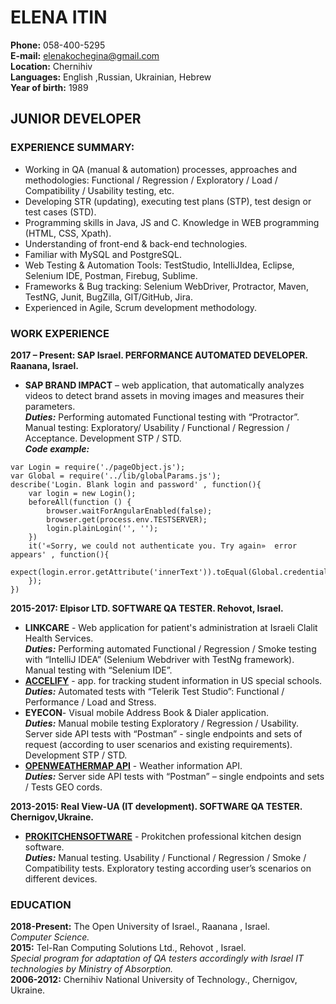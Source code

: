 # ELENA ITIN
**Phone:** 	058-400-5295  
**E-mail:**	elenakochegina@gmail.com  
**Location:** Chernihiv  
**Languages:** English ,Russian, Ukrainian, Hebrew  
**Year of birth:** 1989  

## JUNIOR DEVELOPER 

### EXPERIENCE SUMMARY:
- 	Working in QA (manual & automation) processes, approaches and methodologies:
Functional / Regression / Exploratory / Load / Compatibility / Usability testing, etc.
-	Developing STR (updating), executing test plans (STP), test design or test cases (STD).
-	Programming skills in Java, JS and C. Knowledge in WEB programming (HTML, CSS, Xpath). 
-	Understanding of front-end & back-end technologies.
-	Familiar with MySQL and PostgreSQL.
-	Web Testing & Automation Tools: TestStudio, IntelliJIdea, Eclipse, Selenium IDE, Postman, Firebug, Sublime.
-	Frameworks & Bug tracking: Selenium WebDriver, Protractor, Maven, TestNG, Junit, BugZilla, GIT/GitHub, Jira.
-	Experienced in Agile, Scrum development methodology.

### WORK EXPERIENCE
**2017 – Present: SAP Israel. PERFORMANCE AUTOMATED DEVELOPER. Raanana, Israel.**  
- **SAP BRAND IMPACT** – web application, that automatically analyzes videos to detect brand assets in moving images and measures their parameters.  
***Duties:*** Performing automated Functional testing with “Protractor”. Manual testing: Exploratory/ Usability / Functional / Regression / Acceptance. Development STP / STD.  
***Code example:***  
```
var Login = require('./pageObject.js');
var Global = require('../lib/globalParams.js');
describe('Login. Blank login and password' , function(){
    var login = new Login();
    beforeAll(function () {
        browser.waitForAngularEnabled(false);
        browser.get(process.env.TESTSERVER);
        login.plainLogin('', '');
    })
    it('«Sorry, we could not authenticate you. Try again»  error appears' , function(){ 
        expect(login.error.getAttribute('innerText')).toEqual(Global.credentials.errorMessage);
    });
})
```
**2015-2017: Elpisor LTD. SOFTWARE QA TESTER. Rehovot, Israel.**  
- **LINKCARE** - Web application for patient's administration at Israeli Clalit Health Services.  
***Duties:*** Performing automated Functional / Regression / Smoke testing with “IntelliJ IDEA” (Selenium Webdriver with TestNg framework). Manual testing with “Selenium IDE”.  
- [**ACCELIFY**](http://accelify.com/) - app. for tracking student information in US special schools.  
***Duties:*** Automated tests with “Telerik Test Studio”: Functional / Performance / Load and Stress.
- **EYECON**- Visual mobile Address Book & Dialer application.  
***Duties:*** Manual mobile testing Exploratory / Regression / Usability. Server side API tests with “Postman” - single endpoints and sets of request (according to user scenarios and existing requirements). Development STP / STD.
- [**OPENWEATHERMAP API**](http://openweathermap.org/ ) - Weather information API.  
***Duties:*** Server side API tests with “Postman” – single endpoints and sets / Tests GEO cords.  

**2013-2015: Real View-UA (IT development). SOFTWARE QA TESTER. Chernigov,Ukraine.**  
- [**PROKITCHENSOFTWARE**](http://www.prokitchensoftware.com/) - Prokitchen professional kitchen design software.  
***Duties:*** Manual testing. Usability / Functional / Regression / Smoke / Compatibility tests. Exploratory  testing  according user’s scenarios on different devices.

### EDUCATION

**2018-Present:** The Open University of Israel., Raanana , Israel.  
*Computer Science.*    
**2015:** Tel-Ran Computing Solutions Ltd., Rehovot , Israel.  
*Special program for adaptation of QA testers accordingly with Israel IT technologies by Ministry of Absorption.*   
**2006-2012:** Chernihiv National University of Technology., Chernigov, Ukraine.